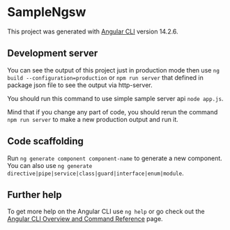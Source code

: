 # SampleNgsw

This project was generated with [Angular CLI](https://github.com/angular/angular-cli) version 14.2.6.

## Development server
You can see the output of this project just in production mode then use `ng build --configuration=production` or `npm run server` that defined in package json file to see the output via http-server.

You should run this command to use simple sample server api `node app.js`.

Mind that if you change any part of code, you should rerun the command `npm run server` to make a new production output and run it. 

## Code scaffolding

Run `ng generate component component-name` to generate a new component. You can also use `ng generate directive|pipe|service|class|guard|interface|enum|module`.

## Further help

To get more help on the Angular CLI use `ng help` or go check out the [Angular CLI Overview and Command Reference](https://angular.io/cli) page.
